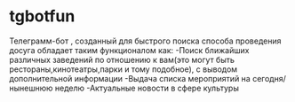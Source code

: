 # tgbotfun
Телеграмм-бот , созданный для быстрого поиска способа проведения досуга
обладает таким функционалом как: 
-Поиск ближайших различных заведений по отношению к вам(это могут быть рестораны,кинотеатры,парки и тому подобное), с выводом дополнительной информации 
-Выдача списка мероприятий на сегодня/нынешнюю неделю
-Актуальные новости в сфере культуры 

